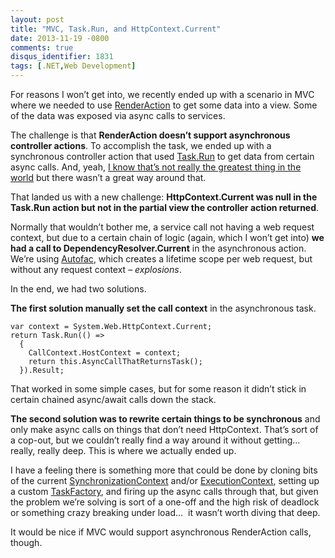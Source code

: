 ```yaml
---
layout: post
title: "MVC, Task.Run, and HttpContext.Current"
date: 2013-11-19 -0800
comments: true
disqus_identifier: 1831
tags: [.NET,Web Development]
---
```

For reasons I won’t get into, we recently ended up with a scenario in
MVC where we needed to use
[RenderAction](http://msdn.microsoft.com/en-us/library/system.web.mvc.html.childactionextensions.renderaction.aspx)
to get some data into a view. Some of the data was exposed via async
calls to services.

The challenge is that **RenderAction doesn’t support asynchronous
controller actions**. To accomplish the task, we ended up with a
synchronous controller action that used
[Task.Run](http://msdn.microsoft.com/en-us/library/system.threading.tasks.task.run.aspx)
to get data from certain async calls. And, yeah, [I know that’s not
really the greatest thing in the
world](http://msdn.microsoft.com/en-us/magazine/jj991977.aspx) but there
wasn’t a great way around that.

That landed us with a new challenge: **HttpContext.Current was null in
the Task.Run action but not in the partial view the controller action
returned**.

Normally that wouldn’t bother me, a service call not having a web
request context, but due to a certain chain of logic (again, which I
won’t get into) **we had a call to DependencyResolver.Current** in the
asynchronous action. We’re using
[Autofac](https://autofac.googlecode.com), which creates a lifetime
scope per web request, but without any request context – *explosions*.

In the end, we had two solutions.

**The first solution manually set the call context** in the asynchronous
task.

    var context = System.Web.HttpContext.Current;
    return Task.Run(() =>
      {
        CallContext.HostContext = context;
        return this.AsyncCallThatReturnsTask();
      }).Result;

That worked in some simple cases, but for some reason it didn’t stick in
certain chained async/await calls down the stack.

**The second solution was to rewrite certain things to be synchronous**
and only make async calls on things that don’t need HttpContext. That’s
sort of a cop-out, but we couldn’t really find a way around it without
getting… really, really deep. This is where we actually ended up.

I have a feeling there is something more that could be done by cloning
bits of the current
[SynchronizationContext](http://msdn.microsoft.com/en-us/library/system.threading.synchronizationcontext.aspx)
and/or
[ExecutionContext](http://msdn.microsoft.com/en-us/library/system.threading.hostexecutioncontext.aspx),
setting up a custom
[TaskFactory](http://msdn.microsoft.com/en-us/library/system.threading.tasks.taskfactory.aspx),
and firing up the async calls through that, but given the problem we’re
solving is sort of a one-off and the high risk of deadlock or something
crazy breaking under load…  it wasn’t worth diving that deep.

It would be nice if MVC would support asynchronous RenderAction calls,
though.

